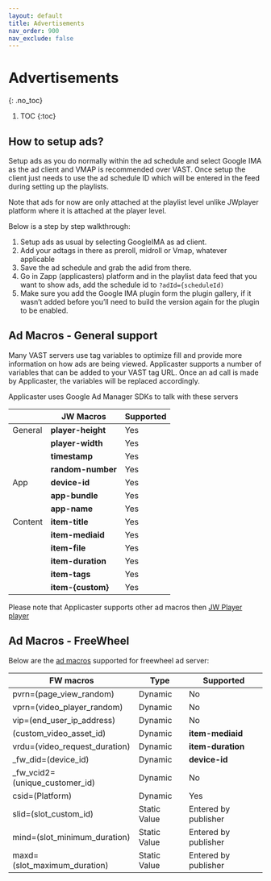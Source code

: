 ```yaml
---
layout: default
title: Advertisements
nav_order: 900
nav_exclude: false
---
```

# Advertisements
{: .no_toc}

1. TOC
{:toc}


## How to setup ads? 
Setup ads as you do normally within the ad schedule and select Google IMA as the ad client and VMAP is recommended over VAST. Once setup the client just needs to use the ad schedule ID which will be entered in the feed during setting up the playlists. 

Note that ads for now are only attached at the playlist level unlike JWplayer platform where it is attached at the player level.

Below is a step by step walkthrough:
1. Setup ads as usual by selecting GoogleIMA as ad client.
2. Add your adtags in there as preroll, midroll or Vmap, whatever applicable
3. Save the ad schedule and grab the adid from there.
4. Go in Zapp (applicasters) platform and in the playlist data feed that you want to show ads, add the schedule id to `?adId={scheduleId)`
5. Make sure you add the Google IMA plugin form the plugin gallery, if it wasn’t added before you’ll need to build the version again for the plugin to be enabled.

## Ad Macros - General support
Many VAST servers use tag variables to optimize fill and provide more information on how ads are being viewed. Applicaster supports a number of variables that can be added to your VAST tag URL. Once an ad call is made by Applicaster, the variables will be replaced accordingly.

Applicaster uses Google Ad Manager SDKs to talk with these servers
 
|         | JW Macros         | Supported |
|---------|-------------------|-----------|
| General | __player-height__ | Yes       |
|         | __player-width__  | Yes       |
|         | __timestamp__     | Yes       |
|         | __random-number__ | Yes       |
| App     | __device-id__     | Yes       |
|         | __app-bundle__    | Yes       |
|         | __app-name__      | Yes       |
| Content | __item-title__    | Yes       |
|         | __item-mediaid__  | Yes       |
|         | __item-file__     | Yes       |
|         | __item-duration__ | Yes       |
|         | __item-tags__     | Yes       |
|         | __item-{custom}__ | Yes       |

Please note that Applicaster supports other ad macros then [JW Player player](https://support.jwplayer.com/articles/ad-tag-targeting-macro-reference) 

## Ad Macros - FreeWheel
Below are the [ad macros](https://support.jwplayer.com/articles/ad-tag-targeting-macro-reference) supported for freewheel ad server:

| FW macros                             | Type         | Supported            |
|---------------------------------------|--------------|----------------------|
| pvrn=(page_view_random)               | Dynamic      | No                   |
| vprn=(video_player_random)            | Dynamic      | No                   |
| vip=(end_user_ip_address)             | Dynamic      | No                   |
| (custom_video_asset_id)               | Dynamic      | __item-mediaid__     |
| vrdu=(video_request_duration)         | Dynamic      | __item-duration__    |
| _fw_did=(device_id)                   | Dynamic      | __device-id__        |
| _fw_vcid2=(unique_customer_id)        | Dynamic      | No                   |
| csid=(Platform)                       | Dynamic      | Yes                  |
| slid=(slot_custom_id)                 | Static Value | Entered by publisher |
| mind=(slot_minimum_duration)          | Static Value | Entered by publisher |
| maxd=(slot_maximum_duration)          | Static Value | Entered by publisher |


<!-- 
## How do ads work? 
1. There are general ad protocols: VAST, VPAID 
2. There are three popular ad servers
  1. Google ad manager (90% of market share i believe)
  2. Freewheel - video ad server mainly used by broadcasters
  3. Appnexus (bought by microsoft few years back)
3 Applicaster uses Google Ad Manager SDKs to talk with these servers

Freewheel ad tags (which is VAST output) is supported by Google ad managers SDK

SDK essentially parses through the XML response from the vast tag and then delivers the ad based on all info in the xml including firing trackers to reporting purposes
-->
